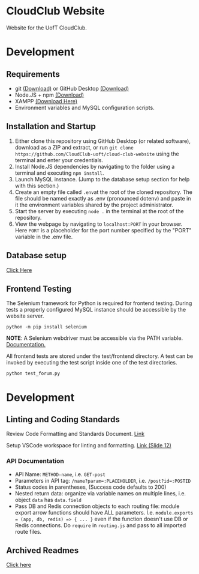 # CloudClub Website
Website for the UofT CloudClub.

# Development

## Requirements

- git [(Download)](https://git-scm.com/downloads) or GitHub Desktop [(Download)](https://desktop.github.com/)
- Node.JS + npm [(Download)](https://nodejs.org/en/download/)
- XAMPP [(Download Here)](https://www.apachefriends.org/)
- Environment variables and MySQL configuration scripts.

## Installation and Startup

1. Either clone this repository using GitHub Desktop (or related software), download as a ZIP and extract, or run `git clone https://github.com/CloudClub-uoft/cloud-club-website` using the terminal and enter your credentials.
2. Install Node.JS dependencies by navigating to the folder using a terminal and executing `npm install`.
3. Launch MySQL instance. (Jump to the database setup section for help with this section.)
4. Create an empty file called `.env`at the root of the cloned repository. The file should be named exactly as .env (pronounced dotenv) and paste in it the environment variables shared by the project administrator.
5. Start the server by executing `node .` in the terminal at the root of the repository.
6. View the webpage by navigating to `localhost:PORT` in your browser. Here `PORT` is a placeholder for the port number specified by the "PORT" variable in the .env file.

## Database setup

[Click Here](./docs/DATABASE.md)

## Frontend Testing

The Selenium framework for Python is required for frontend testing. During tests a properly configured MySQL instance should be accessible by the website server.

```
python -m pip install selenium
```

__NOTE__: A Selenium webdriver must be accessible via the PATH variable. [Documentation.](https://selenium-python.readthedocs.io/installation.html#drivers)

All frontend tests are stored under the test/frontend directory. A test can be invoked by executing the test script inside one of the test directories.

```
python test_forum.py
```

# Development

## Linting and Coding Standards

Review Code Formatting and Standards Document. [Link](https://docs.google.com/document/d/1XDSY4zko2UkI1lpOo0oyULxdoP_LIxU53pjhIaK3F0g/edit?usp=sharing)

Setup VSCode workspace for linting and formatting. [Link (Slide 12)](https://docs.google.com/presentation/d/1toRJaFMjc6QkshXTYEmDK2pbZYMErbap/edit?usp=sharing&ouid=105420304599598918292&rtpof=true&sd=true)

### API Documentation

- API Name: `METHOD-name`, i.e. `GET-post`
- Parameters in API tag: `/name?param=:PLACEHOLDER`, i.e. `/post?id=:POSTID`
- Status codes in parentheses, (Success code defaults to 200)
- Nested return data: organize via variable names on multiple lines, i.e. object `data` has `data.field`
- Pass DB and Redis connection objects to each routing file: module export arrow functions should have ALL parameters. I.e. `module.exports = (app, db, redis) => { ... }` even if the function doesn't use DB or Redis connections. Do `require` in `routing.js` and pass to all imported route files.

## Archived Readmes

[Click here](./docs/ARCHIVED.md)
